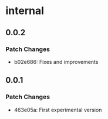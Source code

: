 # internal

## 0.0.2

### Patch Changes

- b02e686: Fixes and improvements

## 0.0.1

### Patch Changes

- 463e05a: First experimental version
